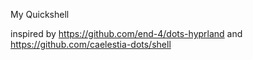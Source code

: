 My Quickshell 


inspired by 
https://github.com/end-4/dots-hyprland
and
https://github.com/caelestia-dots/shell
